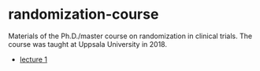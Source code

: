 # randomization-course
Materials of the Ph.D./master course on randomization in clinical trials. The course was taught at Uppsala University in 2018. 

- [lecture 1](lecture01.html)

